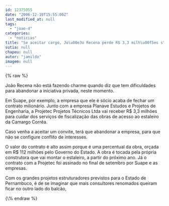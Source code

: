 ```yaml
---
id: 12375055
date: "2006-12-10T15:55:00Z"
last_modified_at: null
tags:
  - "joao-d"
categories:
  - "noticias"
title: "Se aceitar cargo, Jo\u00e3o Recena perde R$ 3,3 milh\u00f5es s\u00f3 em Suape"
sutia: null
chapeu: null
autor: "jamildo"
imagem: null
---
```

{\% raw %}
<p>Jo&atilde;o Recena n&atilde;o est&aacute; fazendo charme quando diz que tem dificuldades para abandonar a iniciativa privada, neste momento.</p>
<p>Em Suape, por exemplo, a empresa que ele &eacute; s&oacute;cio acaba de fechar um contrato milion&aacute;rio. Junto com a empresa Planave Estudos e Projetos de Engenharia, a Projetec Projetos T&eacute;cnicos Ltda vai receber R$ 3,3 milh&otilde;es para cuidar dos servi&ccedil;os de fiscaliza&ccedil;&atilde;o das obras de acesso ao estaleiro da Camargo Corr&ecirc;a.</p>
<p>Caso venha a aceitar um convite, ter&aacute; que abandonar a empresa, para que n&atilde;o se configure conflito de interesses.</p>
<p>O valor do contrato &eacute; alto assim porque &eacute; uma percentual da obra, or&ccedil;ada em R$ 112 milh&otilde;es pelo Governo do Estado. A obra &eacute; tocada pela pr&oacute;pria construtora que vai montar o estaleiro, a partir do pr&oacute;ximo ano. J&aacute; o contrato com a Projetec foi assinado no final de setembro por Suape e as empresas.</p>
<p>Com os grandes projetos estruturadores previstos para o Estado de Pernambuco, &eacute; de se imaginar que mais consultores renomados queiram ficar no outro lado do balc&atilde;o,</p>
{\% endraw %}